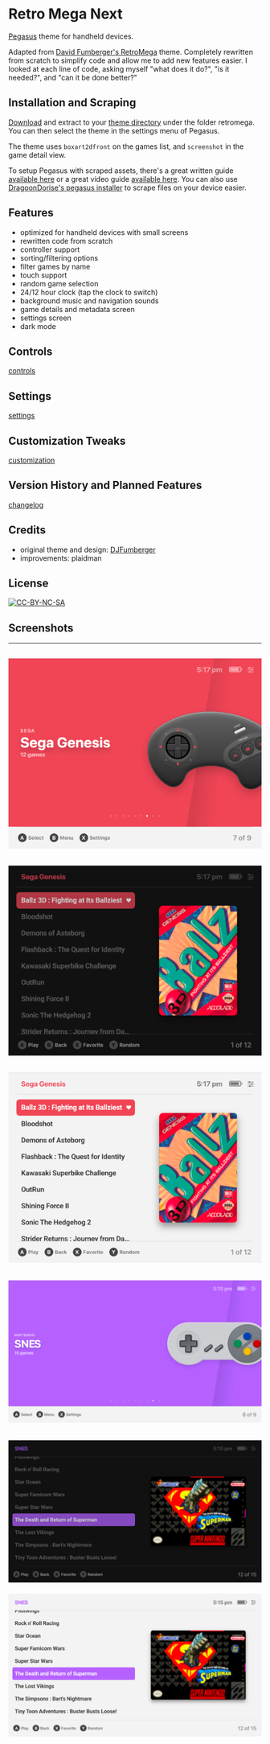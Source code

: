 # Retro Mega Next
[Pegasus](https://pegasus-frontend.org) theme for handheld devices.

Adapted from [David Fumberger's RetroMega](https://github.com/djfumberger/retromega) theme. Completely rewritten from scratch to simplify code and allow me to add new features easier. I looked at each line of code, asking myself "what does it do?", "is it needed?", and "can it be done better?"

## Installation and Scraping
[Download](https://github.com/plaidman/retromega/archive/main.zip) and extract to your [theme directory](http://pegasus-frontend.org/docs/user-guide/installing-themes) under the folder retromega. You can then select the theme in the settings menu of Pegasus.

The theme uses `boxart2dfront` on the games list, and `screenshot` in the game detail view.

To setup Pegasus with scraped assets, there's a great written guide [available here](https://basvroegop.nl/pegasus) or a great video guide [available here](https://www.youtube.com/watch?v=fGWve7YYwGQ). You can also use [DragoonDorise's pegasus installer](https://www.pegasus-installer.com/) to scrape files on your device easier.

## Features
- optimized for handheld devices with small screens
- rewritten code from scratch
- controller support
- sorting/filtering options
- filter games by name
- touch support
- random game selection
- 24/12 hour clock (tap the clock to switch)
- background music and navigation sounds
- game details and metadata screen
- settings screen
- dark mode

## Controls
[controls](CONTROLS.md)

## Settings
[settings](SETTINGS.md)

## Customization Tweaks
[customization](CUSTOMIZATION.md)

## Version History and Planned Features
[changelog](CHANGELOG.md)

## Credits
- original theme and design: [DJFumberger](https://github.com/djfumberger/retromega)
- improvements: plaidman

## License
[![CC-BY-NC-SA](https://i.creativecommons.org/l/by-nc-sa/4.0/88x31.png)](http://creativecommons.org/licenses/by-nc-sa/4.0/)

## Screenshots
---
![collection list 4:3](.meta/screenshots/genesis43.png)
---
![dark mode 4:3](.meta/screenshots/dark43.png)
---
![game list 4:3](.meta/screenshots/light43.png)
---
![collection list 6:9](.meta/screenshots/snes169.png)
---
![dark mode 6:9](.meta/screenshots/dark169.png)
---
![game list 6:9](.meta/screenshots/light169.png)
